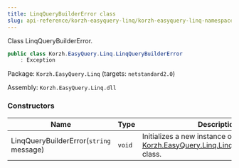 ```yaml
---
title: LinqQueryBuilderError class
slug: api-reference/korzh-easyquery-linq/korzh-easyquery-linq-namespace/linqquerybuildererror-class
---
```



Class LinqQueryBuilderError.
```csharp
public class Korzh.EasyQuery.Linq.LinqQueryBuilderError
    : Exception

```
Package: `Korzh.EasyQuery.Linq` (targets: `netstandard2.0`)

Assembly: `Korzh.EasyQuery.Linq.dll`

### Constructors

| Name | Type | Description | 
| --- | --- | --- | 
| LinqQueryBuilderError(`string` message) | `void` | Initializes a new instance of the [Korzh.EasyQuery.Linq.LinqQueryBuilderError](/api-reference/korzh-easyquery-linq/korzh-easyquery-linq-namespace/linqquerybuildererror-class) class. |